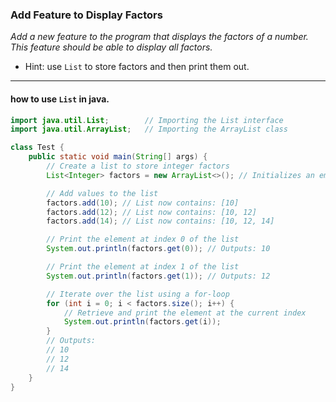### Add Feature to Display Factors

  *Add a new feature to the program that displays the factors of a number. This feature should be able to display all factors.*

- Hint: use `List` to store factors and then print them out.

---

#### how to use `List` in java.

```java
import java.util.List;        // Importing the List interface
import java.util.ArrayList;   // Importing the ArrayList class

class Test {
    public static void main(String[] args) {
        // Create a list to store integer factors
        List<Integer> factors = new ArrayList<>(); // Initializes an empty list: []

        // Add values to the list
        factors.add(10); // List now contains: [10]
        factors.add(12); // List now contains: [10, 12]
        factors.add(14); // List now contains: [10, 12, 14]

        // Print the element at index 0 of the list
        System.out.println(factors.get(0)); // Outputs: 10

        // Print the element at index 1 of the list
        System.out.println(factors.get(1)); // Outputs: 12

        // Iterate over the list using a for-loop
        for (int i = 0; i < factors.size(); i++) {
            // Retrieve and print the element at the current index
            System.out.println(factors.get(i));
        }
        // Outputs:
        // 10
        // 12
        // 14
    }
}

```


